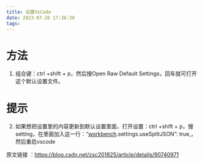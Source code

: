 ```yaml
---
title: 设置VsCode
date: 2023-07-26 17:36:38
tags:
---
```

<meta name="referrer" content="no-referrer" />

方法
==

1. 组合键：ctrl +shift + p，然后搜Open Raw Default Settings，回车就可打开这个默认设置文件。  

提示
==

2. 如果想把设置里的内容更新到默认设置里面，打开设置：ctrl +shift + p，搜setting，在里面加入这一行：“[workbench](https://so.csdn.net/so/search?q=workbench&spm=1001.2101.3001.7020).settings.useSplitJSON”: true,，然后重启vscode  

原文链接 ：https://blog.csdn.net/zsc201825/article/details/90740971

